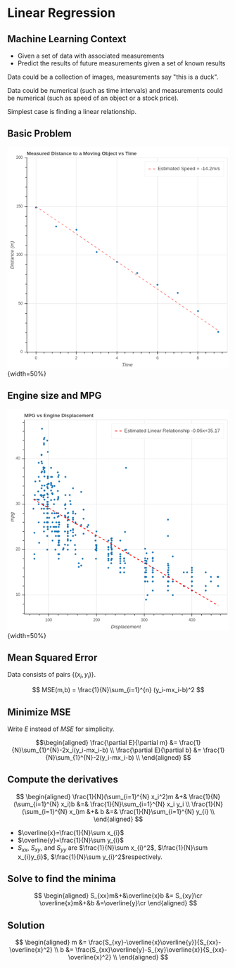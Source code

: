 # Linear Regression

## Machine Learning Context

- Given a set of data with associated measurements
- Predict the results of future measurements given a set of known results

Data could be a collection of images, measurements say "this is a duck".

Data could be numerical (such as time intervals) and measurements could be numerical (such as speed of an object
or a stock price).

Simplest case is finding a linear relationship.


## Basic Problem

![Physics Experiment](../img/distance-vs-time.png){width=50%}

## Engine size and MPG

![MPG vs Displacement](../img/mpg-vs-displacement.png){width=50%}

## Mean Squared Error

Data consists of pairs $\{(x_i,y_i)\}$.

                                                                                                                       
$$ MSE(m,b) = \frac{1}{N}\sum_{i=1}^{n} (y_i-mx_i-b)^2 $$

## Minimize MSE

Write $E$ instead of $MSE$ for simplicity.

$$\begin{aligned} \frac{\partial E}{\partial m} &=                                                                     \frac{1}{N}\sum_{1}^{N}-2x_i(y_i-mx_i-b) \\ \frac{\partial E}{\partial                                                  b} &= \frac{1}{N}\sum_{1}^{N}-2(y_i-mx_i-b) \\ \end{aligned} $$

## Compute the derivatives


$$ \begin{aligned} \frac{1}{N}(\sum_{i=1}^{N} x_i^2)m &+&
\frac{1}{N}(\sum_{i=1}^{N} x_i)b &=& \frac{1}{N}\sum_{i=1}^{N} x_i y_i
\\ \frac{1}{N}(\sum_{i=1}^{N} x_i)m &+& b &=&
\frac{1}{N}\sum_{i=1}^{N} y_{i} \\ \end{aligned} $$

- $\overline{x}=\frac{1}{N}\sum x_{i}$
- $\overline{y}=\frac{1}{N}\sum y_{i}$
- $S_{xx}$, $S_{xy}$, and $S_{yy}$ are $\frac{1}{N}\sum x_{i}^2$, $\frac{1}{N}\sum x_{i}y_{i}$, $\frac{1}{N}\sum y_{i}^2$respectively.


## Solve to find the minima

$$
\begin{aligned}
S_{xx}m&+&\overline{x}b &= S_{xy}\cr
\overline{x}m&+&b &=\overline{y}\cr
\end{aligned}
$$

## Solution

$$ \begin{aligned} m &=
\frac{S_{xy}-\overline{x}\overline{y}}{S_{xx}-\overline{x}^2} \\ b &=
\frac{S_{xx}\overline{y}-S_{xy}\overline{x}}{S_{xx}-\overline{x}^2} \\
\end{aligned} $$
